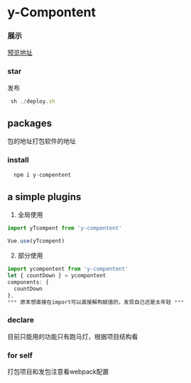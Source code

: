# y-Compontent 
### 展示
[预览地址](https://pro-xiaoy.github.io/xiaoy-template/dist/)
### star
发布 
```js
 sh ./deploy.sh
```

## packages
包的地址打包软件的地址
### install
```js
  npm i y-compentent
````

## a simple plugins
1. 全局使用
```js
import yTcompent from 'y-compentent'

Vue.use(yTcompent)

```
2. 部分使用
```js
import ycompontent from 'y-compentent'
let { countDown } = ycompontent
components: {
  countDown
},
*** 原本想直接在import可以直接解构赋值的，发现自己还是太年轻 ***
```
### declare
目前只能用的功能只有跑马灯，根据项目结构看


### for self
打包项目和发包注意看webpack配置
